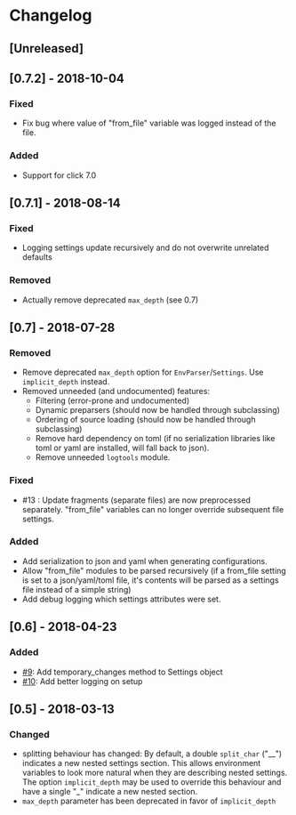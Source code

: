 # Changelog

## [Unreleased]

## [0.7.2] - 2018-10-04

### Fixed

- Fix bug where value of "from_file" variable was logged instead of the file.

### Added

- Support for click 7.0


## [0.7.1] - 2018-08-14

### Fixed

- Logging settings update recursively and do not overwrite unrelated defaults

### Removed

- Actually remove deprecated `max_depth` (see 0.7)


## [0.7] - 2018-07-28

### Removed

- Remove deprecated `max_depth` option for `EnvParser`/`Settings`.  Use `implicit_depth` instead.
- Removed unneeded (and undocumented) features:
  - Filtering (error-prone and undocumented)
  - Dynamic preparsers (should now be handled through subclassing)
  - Ordering of source loading (should now be handled through subclassing)
  - Remove hard dependency on toml (if no serialization libraries like toml or
    yaml are installed, will fall back to json).
  - Remove unneeded `logtools` module.

### Fixed

- #13 : Update fragments (separate files) are now preprocessed separately.
  "from_file" variables can no longer override subsequent file settings.

### Added

- Add serialization to json and yaml when generating configurations.
- Allow "from_file" modules to be parsed recursively (if a from_file setting is
  set to a json/yaml/toml file, it's contents will be parsed as a settings file
  instead of a simple string)
- Add debug logging which settings attributes were set.

## [0.6] - 2018-04-23

### Added

- [#9](https://github.com/daviskirk/climatecontrol/pull/9): Add temporary_changes method to Settings object
- [#10](https://github.com/daviskirk/climatecontrol/pull/10): Add better logging on setup


## [0.5] - 2018-03-13

### Changed
- splitting behaviour has changed: By default, a double ``split_char`` ("\_\_")
  indicates a new nested settings section. This allows environment variables to
  look more natural when they are describing nested settings. The option
  ``implicit_depth`` may be used to override this behaviour and have a single
  "\_" indicate a new nested section.
- ``max_depth`` parameter has been deprecated in favor of ``implicit_depth``

